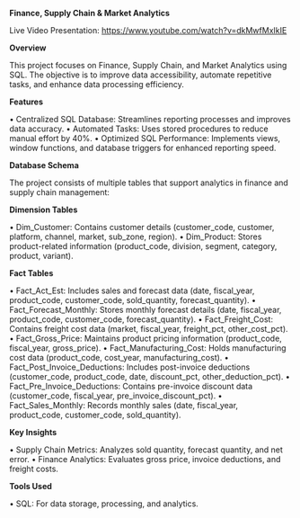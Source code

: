 **Finance, Supply Chain & Market Analytics**

Live Video Presentation: 
https://www.youtube.com/watch?v=dkMwfMxIkIE

**Overview**

This project focuses on Finance, Supply Chain, and Market Analytics using SQL. The objective is to improve data accessibility, automate repetitive tasks, and enhance data processing efficiency.

**Features**

•	Centralized SQL Database: Streamlines reporting processes and improves data accuracy.
•	Automated Tasks: Uses stored procedures to reduce manual effort by 40%.
•	Optimized SQL Performance: Implements views, window functions, and database triggers for enhanced reporting speed.

**Database Schema**

The project consists of multiple tables that support analytics in finance and supply chain management:

**Dimension Tables**

•	Dim_Customer: Contains customer details (customer_code, customer, platform, channel, market, sub_zone, region).
•	Dim_Product: Stores product-related information (product_code, division, segment, category, product, variant).

**Fact Tables**

•	Fact_Act_Est: Includes sales and forecast data (date, fiscal_year, product_code, customer_code, sold_quantity, forecast_quantity).
•	Fact_Forecast_Monthly: Stores monthly forecast details (date, fiscal_year, product_code, customer_code, forecast_quantity).
•	Fact_Freight_Cost: Contains freight cost data (market, fiscal_year, freight_pct, other_cost_pct).
•	Fact_Gross_Price: Maintains product pricing information (product_code, fiscal_year, gross_price).
•	Fact_Manufacturing_Cost: Holds manufacturing cost data (product_code, cost_year, manufacturing_cost).
•	Fact_Post_Invoice_Deductions: Includes post-invoice deductions (customer_code, product_code, date, discount_pct, other_deduction_pct).
•	Fact_Pre_Invoice_Deductions: Contains pre-invoice discount data (customer_code, fiscal_year, pre_invoice_discount_pct).
•	Fact_Sales_Monthly: Records monthly sales (date, fiscal_year, product_code, customer_code, sold_quantity).

**Key Insights**

•	Supply Chain Metrics: Analyzes sold quantity, forecast quantity, and net error.
•	Finance Analytics: Evaluates gross price, invoice deductions, and freight costs.

**Tools Used**

•	SQL: For data storage, processing, and analytics.

